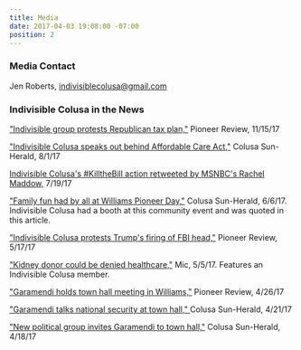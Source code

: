 ```yaml
---
title: Media
date: 2017-04-03 19:08:00 -07:00
position: 2
---
```


### Media Contact
Jen Roberts, [indivisiblecolusa@gmail.com](mailto:indivisiblecolusa@gmail.com)

### Indivisible Colusa in the News

["Indivisible group protests Republican tax plan,"](http://williamspioneer.com/article/83848) Pioneer Review, 11/15/17

["Indivisible Colusa speaks out behind Affordable Care Act,"](http://www.appeal-democrat.com/colusa_sun_herald/news/indivisible-colusa-speaks-out-behind-affordable-care-act/article_36d6b680-7738-11e7-8f64-0b2e8edc8f81.html) Colusa Sun-Herald, 8/1/17

[Indivisible Colusa's #KilltheBill action retweeted by MSNBC's Rachel Maddow,](https://twitter.com/maddow/status/887777091940429826) 7/19/17

["Family fun had by all at Williams Pioneer Day,"](http://www.appeal-democrat.com/colusa_sun_herald/news/family-fun-had-by-all-at-williams-pioneer-day/article_07901ee0-4b21-11e7-90b5-d77195c45f75.html) Colusa Sun-Herald, 6/6/17. Indivisible Colusa had a booth at this community event and was quoted in this article.

["Indivisible Colusa protests Trump's firing of FBI head,"](http://williamspioneer.com/article/81627) Pioneer Review, 5/17/17

["Kidney donor could be denied healthcare,"](https://www.facebook.com/MicMedia/videos/1497155663640552/?pnref=story) Mic, 5/5/17. Features an Indivisible Colusa member.

["Garamendi holds town hall meeting in Williams,"](http://williamspioneer.com/article/81896) Pioneer Review, 4/26/17

["Garamendi talks national security at town hall," ](http://www.appeal-democrat.com/colusa_sun_herald/garamendi-talks-national-security-at-town-hall/article_b1df8e94-270e-11e7-a34c-9397f8d26f98.html)Colusa Sun-Herald, 4/21/17

["New political group invites Garamendi to town hall,"](http://www.appeal-democrat.com/colusa_sun_herald/news/new-political-group-invites-garamendi-to-town-hall/article_8fde5f7a-24aa-11e7-8d12-bbf74ba4eee9.html) Colusa Sun-Herald, 4/18/17
